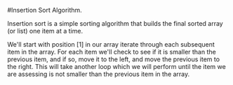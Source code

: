 #Insertion Sort Algorithm. 

Insertion sort is a simple sorting algorithm that builds the final sorted array (or list) one item at a time. 

We'll start with position [1] in our array iterate through each subsequent item in the array. For each item we'll check to see if it is smaller than the previous item, and if so, move it to the left, and move the previous item to the right. This will take another loop which we will perform until the item we are assessing is not smaller than the previous item in the array. 

